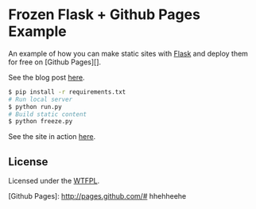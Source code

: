 # Frozen Flask + Github Pages Example

An example of how you can make static sites with [Flask][] and deploy them for free on [Github Pages][].

See the blog post [here][article].

```bash
$ pip install -r requirements.txt
# Run local server
$ python run.py
# Build static content
$ python freeze.py
```

See the site in action [here][example].

## License
Licensed under the [WTFPL][].

[article]: http://www.stevenloria.com/hosting-static-flask-sites-for-free-on-github-pages/
[example]: http://stevenloria.com/flask-ghpages-example
[Flask]: http://flask.pocoo.org/
[WTFPL]: http://www.wtfpl.net/
[Github Pages]: http://pages.github.com/#   h h e h h e e h e  
 